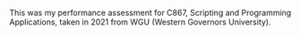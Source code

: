 This was my performance assessment for C867, Scripting and Programming Applications, taken in 2021 from WGU (Western Governors University).

